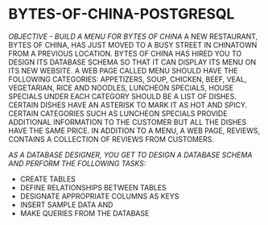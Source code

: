 # BYTES-OF-CHINA-POSTGRESQL

*OBJECTIVE - BUILD A MENU FOR BYTES OF CHINA*
A NEW RESTAURANT, BYTES OF CHINA, HAS JUST MOVED TO A BUSY STREET IN CHINATOWN FROM A PREVIOUS LOCATION. BYTES OF CHINA HAS HIRED YOU TO DESIGN ITS DATABASE SCHEMA SO THAT IT CAN DISPLAY ITS MENU ON ITS NEW WEBSITE. 
A WEB PAGE CALLED MENU SHOULD HAVE THE FOLLOWING CATEGORIES:
APPETIZERS, SOUP, CHICKEN, BEEF, VEAL, VEGETARIAN, RICE AND NOODLES, LUNCHEON SPECIALS, HOUSE SPECIALS
UNDER EACH CATEGORY SHOULD BE A LIST OF DISHES. 
CERTAIN DISHES HAVE AN ASTERISK TO MARK IT AS HOT AND SPICY. 
CERTAIN CATEGORIES SUCH AS LUNCHEON SPECIALS PROVIDE ADDITIONAL INFORMATION TO THE CUSTOMER BUT ALL THE DISHES HAVE THE SAME PRICE.
IN ADDITION TO A MENU, A WEB PAGE, REVIEWS, CONTAINS A COLLECTION OF REVIEWS FROM CUSTOMERS. 

*AS A DATABASE DESIGNER, YOU GET TO DESIGN A DATABASE SCHEMA AND PERFORM THE FOLLOWING TASKS:*
- CREATE TABLES
- DEFINE RELATIONSHIPS BETWEEN TABLES
- DESIGNATE APPROPRIATE COLUMNS AS KEYS
- INSERT SAMPLE DATA AND
- MAKE QUERIES FROM THE DATABASE
